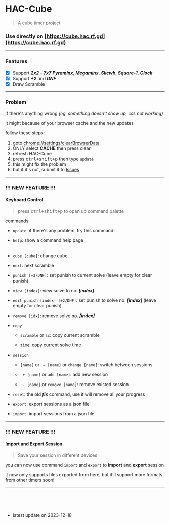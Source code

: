 # HAC-Cube
> A cube timer project

### Use directly on [https://cube.hac.rf.gd](https://cube.hac.rf.gd)

---

### Features
- [x] Support _**2x2**_ - _**7x7**_ _**Pyraminx**_, _**Megaminx**_, _**Skewb**_, _**Square-1**_, _**Clock**_
- [x] Support _**\+2**_ and _**DNF**_
- [x] Draw Scramble

---

### Problem
if there's anything wrong
*(eg. something doesn't show up, css not working)*

it might because of your browser cache and the new updates

follow these steps: 
1. goto [chrome://settings/clearBrowserData](chrome://settings/clearBrowserData)
1. ONLY select **CACHE** then press clear
1. refresh HAC-Cube
1. press <kbd>ctrl+shift+p</kbd> then type `update`
1. this might fix the problem
1. but if it's not, submit it to [Issues](https://github.com/GhostShadow0316/HAC-Cube/issues)

---

### !!! NEW FEATURE !!!
#### Keyboard Control
> press <kbd>ctrl+shift+p</kbd> to open up command palette

commands:
- `update`: if there's any problem, try this command!

- `help`: show a command help page
<br><br>

- `cube [cube]`: change cube

- `next`: next scramble

- `punish [+2/DNF]`: set punish to current solve (leave empty for clear punish)

- `view [index]`: view solve to no. _**[index]**_

- `edit punish [index] [+2/DNF]`: set punish to solve no. _**[index]**_ (leave empty for clear punish)

- `remove [idx]`: remove solve no. _**[index]**_

- `copy`
    - `scramble` or `sc`: copy current scramble

    - `time`: copy current solve time

- `session`
    - `[name]` or ` = [name]` or `change [name]`: switch between sessions
    
    - ` + [name]` or `add [name]`: add new session
    
    - ` - [name]` or `remove [name]`: remove existed session

- `reset`: the old _**fix**_ command, use it will remove all your progress

- `export`: export sessions as a json file

- `import`: import sessions from a json file

---

### !!! NEW FEATURE !!!
#### Import and Export Session
> Save your session in different devices

you can now use command `import` and `export` to **import** and **export** session

it now only supports files exported from here, 
but it'll support more formats from other timers soon!

---

<br><br><br>

- latest update on 2023-12-18
